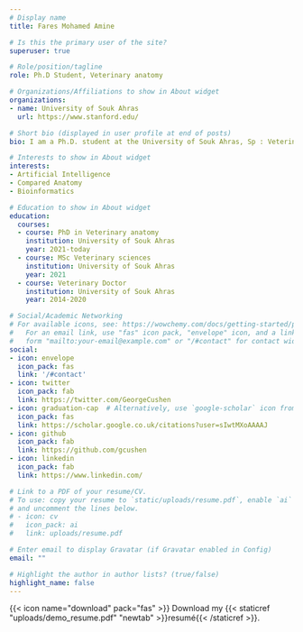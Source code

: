 ```yaml
---
# Display name
title: Fares Mohamed Amine

# Is this the primary user of the site?
superuser: true

# Role/position/tagline
role: Ph.D Student, Veterinary anatomy

# Organizations/Affiliations to show in About widget
organizations:
- name: University of Souk Ahras
  url: https://www.stanford.edu/

# Short bio (displayed in user profile at end of posts)
bio: I am a Ph.D. student at the University of Souk Ahras, Sp : Veterinary anatomy. Working with Professor Tarek Khenenou. And Doctor Rahmoune Djallal Eddine. I'am currently studying veterinary anatomy, focusing on macro and microscopic aspect of immune system in algerian dromedary.

# Interests to show in About widget
interests:
- Artificial Intelligence
- Compared Anatomy
- Bioinformatics

# Education to show in About widget
education:
  courses:
  - course: PhD in Veterinary anatomy
    institution: University of Souk Ahras
    year: 2021-today
  - course: MSc Veterinary sciences
    institution: University of Souk Ahras
    year: 2021
  - course: Veterinary Doctor
    institution: University of Souk Ahras
    year: 2014-2020

# Social/Academic Networking
# For available icons, see: https://wowchemy.com/docs/getting-started/page-builder/#icons
#   For an email link, use "fas" icon pack, "envelope" icon, and a link in the
#   form "mailto:your-email@example.com" or "/#contact" for contact widget.
social:
- icon: envelope
  icon_pack: fas
  link: '/#contact'
- icon: twitter
  icon_pack: fab
  link: https://twitter.com/GeorgeCushen
- icon: graduation-cap  # Alternatively, use `google-scholar` icon from `ai` icon pack
  icon_pack: fas
  link: https://scholar.google.co.uk/citations?user=sIwtMXoAAAAJ
- icon: github
  icon_pack: fab
  link: https://github.com/gcushen
- icon: linkedin
  icon_pack: fab
  link: https://www.linkedin.com/

# Link to a PDF of your resume/CV.
# To use: copy your resume to `static/uploads/resume.pdf`, enable `ai` icons in `params.toml`, 
# and uncomment the lines below.
# - icon: cv
#   icon_pack: ai
#   link: uploads/resume.pdf

# Enter email to display Gravatar (if Gravatar enabled in Config)
email: ""

# Highlight the author in author lists? (true/false)
highlight_name: false
---
```


{{< icon name="download" pack="fas" >}} Download my {{< staticref "uploads/demo_resume.pdf" "newtab" >}}resumé{{< /staticref >}}.
